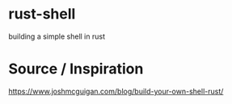 # rust-shell
building a simple shell in rust

# Source / Inspiration
https://www.joshmcguigan.com/blog/build-your-own-shell-rust/ 
